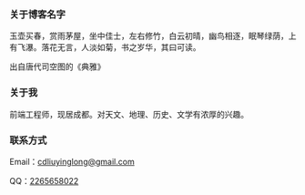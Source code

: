 ### 关于博客名字

玉壶买春，赏雨茅屋，坐中佳士，左右修竹，白云初晴，幽鸟相逐，眠琴绿荫，上有飞瀑。落花无言，人淡如菊，书之岁华，其曰可读。 

出自唐代司空图的《典雅》

### 关于我

前端工程师，现居成都。对天文、地理、历史、文学有浓厚的兴趣。

### 联系方式

Email：cdliuyinglong@gmail.com

QQ：[2265658022](http://wpa.qq.com/msgrd?v=3&uin=2265658022&site=qq&menu=yes)

